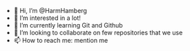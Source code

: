 - 👋 Hi, I’m @HarmHamberg
- 👀 I’m interested in a lot!
- 🌱 I’m currently learning Git and Github
- 💞️ I’m looking to collaborate on few repositories that we use
- 📫 How to reach me: mention me
